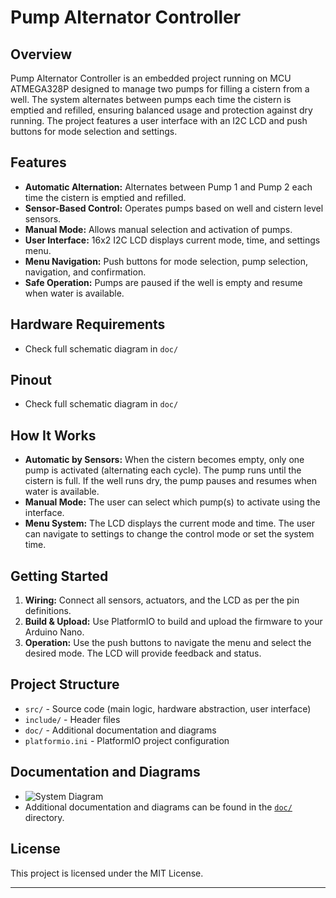 # Pump Alternator Controller

## Overview

Pump Alternator Controller is an embedded project running on MCU ATMEGA328P designed to manage two pumps for filling a cistern from a well. The system alternates between pumps each time the cistern is emptied and refilled, ensuring balanced usage and protection against dry running. The project features a user interface with an I2C LCD and push buttons for mode selection and settings.

## Features

- **Automatic Alternation:** Alternates between Pump 1 and Pump 2 each time the cistern is emptied and refilled.
- **Sensor-Based Control:** Operates pumps based on well and cistern level sensors.
- **Manual Mode:** Allows manual selection and activation of pumps.
- **User Interface:** 16x2 I2C LCD displays current mode, time, and settings menu.
- **Menu Navigation:** Push buttons for mode selection, pump selection, navigation, and confirmation.
- **Safe Operation:** Pumps are paused if the well is empty and resume when water is available.

## Hardware Requirements

- Check full schematic diagram in `doc/`

## Pinout

- Check full schematic diagram in `doc/`

## How It Works

- **Automatic by Sensors:** When the cistern becomes empty, only one pump is activated (alternating each cycle). The pump runs until the cistern is full. If the well runs dry, the pump pauses and resumes when water is available.
- **Manual Mode:** The user can select which pump(s) to activate using the interface.
- **Menu System:** The LCD displays the current mode and time. The user can navigate to settings to change the control mode or set the system time.

## Getting Started

1. **Wiring:** Connect all sensors, actuators, and the LCD as per the pin definitions.
2. **Build & Upload:** Use PlatformIO to build and upload the firmware to your Arduino Nano.
3. **Operation:** Use the push buttons to navigate the menu and select the desired mode. The LCD will provide feedback and status.

## Project Structure

- `src/` - Source code (main logic, hardware abstraction, user interface)
- `include/` - Header files
- `doc/` - Additional documentation and diagrams
- `platformio.ini` - PlatformIO project configuration

## Documentation and Diagrams

- ![System Diagram](doc/pump_alternator_diagram.png)
- Additional documentation and diagrams can be found in the [`doc/`](doc/) directory.

## License

This project is licensed under the MIT License.

---